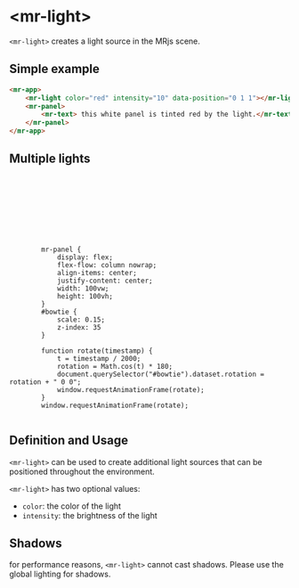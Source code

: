 # &lt;mr-light&gt;

`<mr-light>` creates a light source in the MRjs scene.

## Simple example

```html
<mr-app>
    <mr-light color="red" intensity="10" data-position="0 1 1"></mr-light>
    <mr-panel>
        <mr-text> this white panel is tinted red by the light.</mr-text>
    </mr-panel>
</mr-app>
```

## Multiple lights

<inline-repl render-height="300" editor-height="260">
    <code slot="html">
        <mr-app>
            <mr-light color="OrangeRed" intensity="3" data-position="-0.2 0.25 0.15"></mr-light>
            <mr-light color="RoyalBlue" intensity="3" data-position="0.2 -0.25 0.15"></mr-light>
            <mr-panel>
                <mr-model id="bowtie" src="/static/sample/bowtie.glb"></mr-model>
            </mr-panel>
        </mr-app> 
    </code>
    <code slot="css">
        mr-panel {
            display: flex;
            flex-flow: column nowrap;
            align-items: center;
            justify-content: center;
            width: 100vw;
            height: 100vh;
        }
        #bowtie {
            scale: 0.15;
            z-index: 35
        }
    </code>
    <code slot="javascript">
        function rotate(timestamp) {
            t = timestamp / 2000;
            rotation = Math.cos(t) * 180;
            document.querySelector("#bowtie").dataset.rotation = rotation + " 0 0";
            window.requestAnimationFrame(rotate);
        }
        window.requestAnimationFrame(rotate);
    </code>
</inline-repl>


<!-- <iframe height="400" style="width: 100%;" scrolling="no" title="<mr-light>" src="https://codepen.io/lobau/embed/eYXeMBz?default-tab=result" frameborder="no" loading="lazy" allowtransparency="true" allowfullscreen="true"></iframe> -->

<!-- ## Example from homepage

```html
<mr-app>
    <mr-panel>...</mr-panel>
    <mr-entity data-comp-animation="type: rotate; maxspeed: 0.002; acceleration: 0.000008;" 
             data-position="0 0 2">
        <mr-light layer="2" color="hsl(30, 100%, 50%)" intensity="1" data-position="0 1 0"></mr-light>
        <mr-light layer="2" color="hsl(208, 100%, 50%)" intensity="2" data-position="1 -1 0"></mr-light>
        <mr-light layer="2" color="hsl(340, 100%, 50%)" intensity="3" data-position="-1 -1 0"></mr-light>
    </mr-entity>
</mr-app>
```

### Homepage without Lights added to it

![mr-light-example-0](/static/mr-light-example-0.png)

### Homepage with Lights added to it

![mr-light-example-1](/static/mr-light-example-1.png) -->

## Definition and Usage

`<mr-light>` can be used to create additional light sources that can be positioned throughout the environment.

`<mr-light>` has two optional values:

* `color`: the color of the light
* `intensity`: the brightness of the light

## Shadows

for performance reasons, `<mr-light>` cannot cast shadows. Please use the global lighting for shadows.
